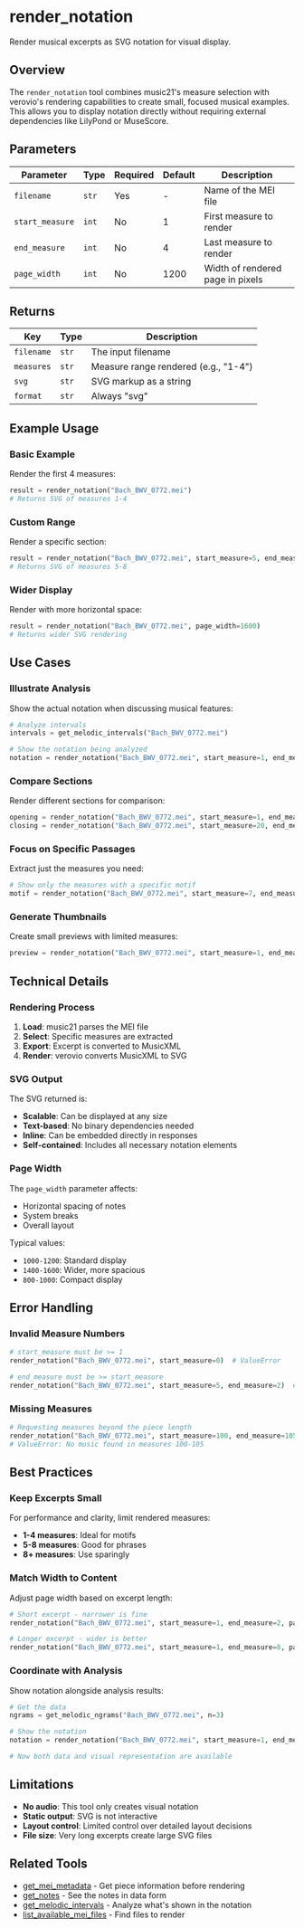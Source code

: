 # render_notation

Render musical excerpts as SVG notation for visual display.

## Overview

The `render_notation` tool combines music21's measure selection with verovio's rendering capabilities to create small, focused musical examples. This allows you to display notation directly without requiring external dependencies like LilyPond or MuseScore.

## Parameters

| Parameter | Type | Required | Default | Description |
|-----------|------|----------|---------|-------------|
| `filename` | `str` | Yes | - | Name of the MEI file |
| `start_measure` | `int` | No | 1 | First measure to render |
| `end_measure` | `int` | No | 4 | Last measure to render |
| `page_width` | `int` | No | 1200 | Width of rendered page in pixels |

## Returns

| Key | Type | Description |
|-----|------|-------------|
| `filename` | `str` | The input filename |
| `measures` | `str` | Measure range rendered (e.g., "1-4") |
| `svg` | `str` | SVG markup as a string |
| `format` | `str` | Always "svg" |

## Example Usage

### Basic Example

Render the first 4 measures:

```python
result = render_notation("Bach_BWV_0772.mei")
# Returns SVG of measures 1-4
```

### Custom Range

Render a specific section:

```python
result = render_notation("Bach_BWV_0772.mei", start_measure=5, end_measure=8)
# Returns SVG of measures 5-8
```

### Wider Display

Render with more horizontal space:

```python
result = render_notation("Bach_BWV_0772.mei", page_width=1600)
# Returns wider SVG rendering
```

## Use Cases

### Illustrate Analysis

Show the actual notation when discussing musical features:

```python
# Analyze intervals
intervals = get_melodic_intervals("Bach_BWV_0772.mei")

# Show the notation being analyzed
notation = render_notation("Bach_BWV_0772.mei", start_measure=1, end_measure=2)
```

### Compare Sections

Render different sections for comparison:

```python
opening = render_notation("Bach_BWV_0772.mei", start_measure=1, end_measure=4)
closing = render_notation("Bach_BWV_0772.mei", start_measure=20, end_measure=23)
```

### Focus on Specific Passages

Extract just the measures you need:

```python
# Show only the measures with a specific motif
motif = render_notation("Bach_BWV_0772.mei", start_measure=7, end_measure=9)
```

### Generate Thumbnails

Create small previews with limited measures:

```python
preview = render_notation("Bach_BWV_0772.mei", start_measure=1, end_measure=2)
```

## Technical Details

### Rendering Process

1. **Load**: music21 parses the MEI file
2. **Select**: Specific measures are extracted
3. **Export**: Excerpt is converted to MusicXML
4. **Render**: verovio converts MusicXML to SVG

### SVG Output

The SVG returned is:
- **Scalable**: Can be displayed at any size
- **Text-based**: No binary dependencies needed
- **Inline**: Can be embedded directly in responses
- **Self-contained**: Includes all necessary notation elements

### Page Width

The `page_width` parameter affects:
- Horizontal spacing of notes
- System breaks
- Overall layout

Typical values:
- `1000-1200`: Standard display
- `1400-1600`: Wider, more spacious
- `800-1000`: Compact display

## Error Handling

### Invalid Measure Numbers

```python
# start_measure must be >= 1
render_notation("Bach_BWV_0772.mei", start_measure=0)  # ValueError

# end_measure must be >= start_measure
render_notation("Bach_BWV_0772.mei", start_measure=5, end_measure=2)  # ValueError
```

### Missing Measures

```python
# Requesting measures beyond the piece length
render_notation("Bach_BWV_0772.mei", start_measure=100, end_measure=105)
# ValueError: No music found in measures 100-105
```

## Best Practices

### Keep Excerpts Small

For performance and clarity, limit rendered measures:

- **1-4 measures**: Ideal for motifs
- **5-8 measures**: Good for phrases
- **8+ measures**: Use sparingly

### Match Width to Content

Adjust page width based on excerpt length:

```python
# Short excerpt - narrower is fine
render_notation("Bach_BWV_0772.mei", start_measure=1, end_measure=2, page_width=1000)

# Longer excerpt - wider is better
render_notation("Bach_BWV_0772.mei", start_measure=1, end_measure=8, page_width=1600)
```

### Coordinate with Analysis

Show notation alongside analysis results:

```python
# Get the data
ngrams = get_melodic_ngrams("Bach_BWV_0772.mei", n=3)

# Show the notation
notation = render_notation("Bach_BWV_0772.mei", start_measure=1, end_measure=4)

# Now both data and visual representation are available
```

## Limitations

- **No audio**: This tool only creates visual notation
- **Static output**: SVG is not interactive
- **Layout control**: Limited control over detailed layout decisions
- **File size**: Very long excerpts create large SVG files

## Related Tools

- [get_mei_metadata](metadata.md) - Get piece information before rendering
- [get_notes](intervals/notes.md) - See the notes in data form
- [get_melodic_intervals](intervals/melodic.md) - Analyze what's shown in the notation
- [list_available_mei_files](discovery.md) - Find files to render
